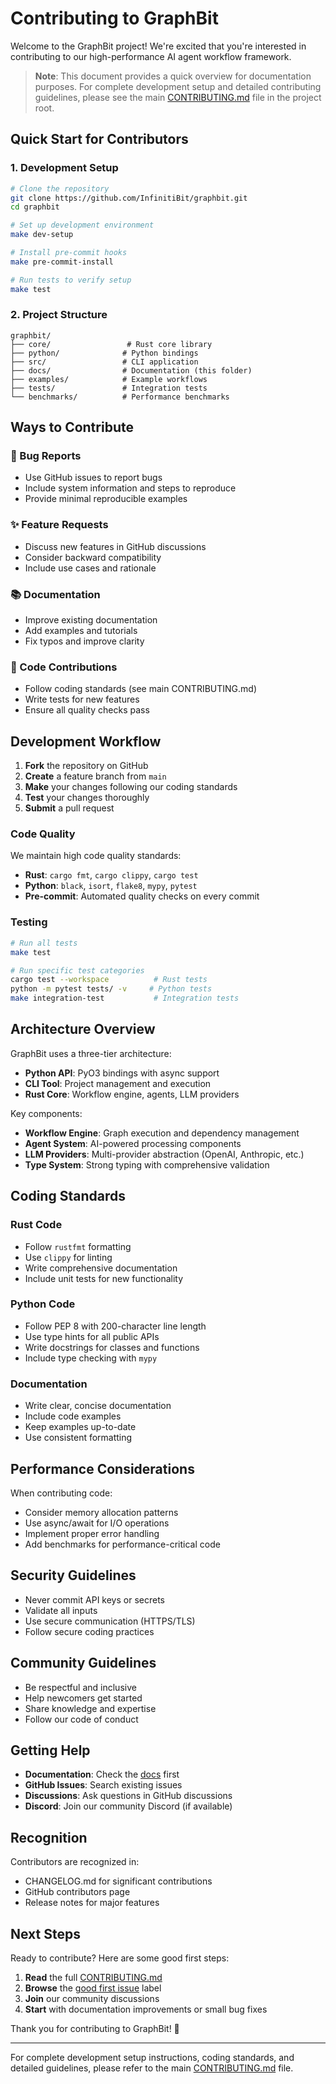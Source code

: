 # Contributing to GraphBit

Welcome to the GraphBit project! We're excited that you're interested in contributing to our high-performance AI agent workflow framework.

> **Note**: This document provides a quick overview for documentation purposes. For complete development setup and detailed contributing guidelines, please see the main [CONTRIBUTING.md](../../CONTRIBUTING.md) file in the project root.

## Quick Start for Contributors

### 1. Development Setup

```bash
# Clone the repository
git clone https://github.com/InfinitiBit/graphbit.git
cd graphbit

# Set up development environment
make dev-setup

# Install pre-commit hooks
make pre-commit-install

# Run tests to verify setup
make test
```

### 2. Project Structure

```
graphbit/
├── core/                 # Rust core library
├── python/              # Python bindings
├── src/                 # CLI application
├── docs/                # Documentation (this folder)
├── examples/            # Example workflows
├── tests/               # Integration tests
└── benchmarks/          # Performance benchmarks
```

## Ways to Contribute

### 🐛 Bug Reports
- Use GitHub issues to report bugs
- Include system information and steps to reproduce
- Provide minimal reproducible examples

### ✨ Feature Requests
- Discuss new features in GitHub discussions
- Consider backward compatibility
- Include use cases and rationale

### 📚 Documentation
- Improve existing documentation
- Add examples and tutorials
- Fix typos and improve clarity

### 🧹 Code Contributions
- Follow coding standards (see main CONTRIBUTING.md)
- Write tests for new features
- Ensure all quality checks pass

## Development Workflow

1. **Fork** the repository on GitHub
2. **Create** a feature branch from `main`
3. **Make** your changes following our coding standards
4. **Test** your changes thoroughly
5. **Submit** a pull request

### Code Quality

We maintain high code quality standards:

- **Rust**: `cargo fmt`, `cargo clippy`, `cargo test`
- **Python**: `black`, `isort`, `flake8`, `mypy`, `pytest`
- **Pre-commit**: Automated quality checks on every commit

### Testing

```bash
# Run all tests
make test

# Run specific test categories
cargo test --workspace          # Rust tests
python -m pytest tests/ -v     # Python tests
make integration-test           # Integration tests
```

## Architecture Overview

GraphBit uses a three-tier architecture:

- **Python API**: PyO3 bindings with async support
- **CLI Tool**: Project management and execution
- **Rust Core**: Workflow engine, agents, LLM providers

Key components:
- **Workflow Engine**: Graph execution and dependency management
- **Agent System**: AI-powered processing components
- **LLM Providers**: Multi-provider abstraction (OpenAI, Anthropic, etc.)
- **Type System**: Strong typing with comprehensive validation

## Coding Standards

### Rust Code
- Follow `rustfmt` formatting
- Use `clippy` for linting
- Write comprehensive documentation
- Include unit tests for new functionality

### Python Code
- Follow PEP 8 with 200-character line length
- Use type hints for all public APIs
- Write docstrings for classes and functions
- Include type checking with `mypy`

### Documentation
- Write clear, concise documentation
- Include code examples
- Keep examples up-to-date
- Use consistent formatting

## Performance Considerations

When contributing code:
- Consider memory allocation patterns
- Use async/await for I/O operations
- Implement proper error handling
- Add benchmarks for performance-critical code

## Security Guidelines

- Never commit API keys or secrets
- Validate all inputs
- Use secure communication (HTTPS/TLS)
- Follow secure coding practices

## Community Guidelines

- Be respectful and inclusive
- Help newcomers get started
- Share knowledge and expertise
- Follow our code of conduct

## Getting Help

- **Documentation**: Check the [docs](../README.md) first
- **GitHub Issues**: Search existing issues
- **Discussions**: Ask questions in GitHub discussions
- **Discord**: Join our community Discord (if available)

## Recognition

Contributors are recognized in:
- CHANGELOG.md for significant contributions
- GitHub contributors page
- Release notes for major features

## Next Steps

Ready to contribute? Here are some good first steps:

1. **Read** the full [CONTRIBUTING.md](../../CONTRIBUTING.md)
2. **Browse** the [good first issue](https://github.com/InfinitiBit/graphbit/labels/good%20first%20issue) label
3. **Join** our community discussions
4. **Start** with documentation improvements or small bug fixes

Thank you for contributing to GraphBit! 🚀

---

For complete development setup instructions, coding standards, and detailed guidelines, please refer to the main [CONTRIBUTING.md](../../CONTRIBUTING.md) file. 

